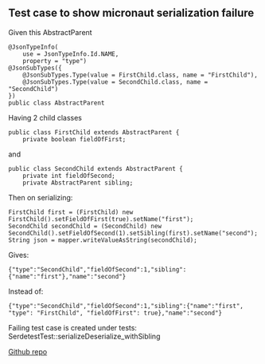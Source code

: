 ## Test case to show micronaut serialization failure

Given this AbstractParent
```
@JsonTypeInfo(
    use = JsonTypeInfo.Id.NAME,
    property = "type")
@JsonSubTypes({
    @JsonSubTypes.Type(value = FirstChild.class, name = "FirstChild"),
    @JsonSubTypes.Type(value = SecondChild.class, name = "SecondChild")
})
public class AbstractParent
```
Having 2 child classes
```
public class FirstChild extends AbstractParent {
    private boolean fieldOfFirst;
```
and
```
public class SecondChild extends AbstractParent {
    private int fieldOfSecond;
    private AbstractParent sibling;
```
Then on serializing:
```
FirstChild first = (FirstChild) new FirstChild().setFieldOfFirst(true).setName("first");
SecondChild secondChild = (SecondChild) new SecondChild().setFieldOfSecond(1).setSibling(first).setName("second");
String json = mapper.writeValueAsString(secondChild);
```
Gives:
```
{"type":"SecondChild","fieldOfSecond":1,"sibling":{"name":"first"},"name":"second"}
```
Instead of:
```
{"type":"SecondChild","fieldOfSecond":1,"sibling":{"name":"first", "type": "FirstChild", "fieldOfFirst": true},"name":"second"}
```

Failing test case is created under tests:
SerdetestTest::serializeDeserialize_withSibling

[Github repo](https://github.com/bowika/micronaut-serialization-bugreport)
